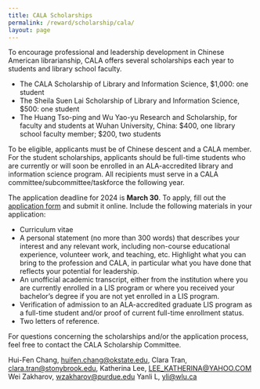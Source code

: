 ```yaml
---
title: CALA Scholarships
permalink: /reward/scholarship/cala/
layout: page
---
```

To encourage professional and leadership development in Chinese American librarianship, CALA offers several scholarships each year to students and library school faculty.

+ The CALA Scholarship of Library and Information Science, $1,000: one student
+ The Sheila Suen Lai Scholarship of Library and Information Science, $500: one student
+ The Huang Tso-ping and Wu Yao-yu Research and Scholarship, for faculty and students at Wuhan University, China: $400, one library school faculty member; $200, two students

To be eligible, applicants must be of Chinese descent and a CALA member. For the student scholarships, applicants should be full-time students who are currently or will soon be enrolled in an ALA-accredited library and information science program. All recipients must serve in a CALA committee/subcommittee/taskforce the following year. 

The application deadline for 2024 is **March 30**. To apply, fill out the [application form](https://docs.google.com/forms/d/1T-BCox2RBNSIboZwbvWHXxDXs00qQPXnd-RRchoiioc/edit) and submit it online. Include the following materials in your application:

+ Curriculum vitae
+ A personal statement (no more than 300 words) that describes your interest and any relevant work, including non-course educational experience, volunteer work, and teaching, etc. Highlight what you can bring to the profession and CALA, in particular what you have done that reflects your potential for leadership. 
+ An unofficial academic transcript, either from the institution where you are currently enrolled in a LIS program or where you received your bachelor’s degree if you are not yet enrolled in a LIS program.
+ Verification of admission to an ALA-accredited graduate LIS program as a full-time student and/or proof of current full-time enrollment status.
+ Two letters of reference. 

For questions concerning the scholarships and/or the application process, feel free to contact the CALA Scholarship Committee.

Hui-Fen Chang, [huifen.chang@okstate.edu](mailto:huifen.chang@okstate.edu), 
Clara Tran, [clara.tran@stonybrook.edu](mailto:clara.tran@stonybrook.edu), 
Katherina Lee, [LEE_KATHERINA@YAHOO.COM](mailto:LEE_KATHERINA@YAHOO.COM)
Wei Zakharov, [wzakharov@purdue.edu](mailto:wzakharov@purdue.edu)
Yanli L, [yli@wlu.ca](mailto:yli@wlu.ca)
